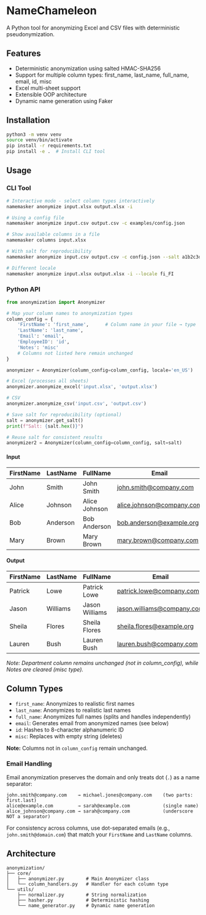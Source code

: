 # NameChameleon

A Python tool for anonymizing Excel and CSV files with deterministic pseudonymization.

## Features

- Deterministic anonymization using salted HMAC-SHA256
- Support for multiple column types: first_name, last_name, full_name, email, id, misc
- Excel multi-sheet support
- Extensible OOP architecture
- Dynamic name generation using Faker

## Installation

```bash
python3 -m venv venv
source venv/bin/activate
pip install -r requirements.txt
pip install -e .  # Install CLI tool
```

## Usage

### CLI Tool

```bash
# Interactive mode - select column types interactively
namemasker anonymize input.xlsx output.xlsx -i

# Using a config file
namemasker anonymize input.csv output.csv -c examples/config.json

# Show available columns in a file
namemasker columns input.xlsx

# With salt for reproducibility
namemasker anonymize input.csv output.csv -c config.json --salt a1b2c3d4... --show-salt

# Different locale
namemasker anonymize input.xlsx output.xlsx -i --locale fi_FI
```

### Python API

```python
from anonymization import Anonymizer

# Map your column names to anonymization types
column_config = {
    'FirstName': 'first_name',      # Column name in your file → type
    'LastName': 'last_name',
    'Email': 'email',
    'EmployeeID': 'id',
    'Notes': 'misc'
    # Columns not listed here remain unchanged
}

anonymizer = Anonymizer(column_config=column_config, locale='en_US')

# Excel (processes all sheets)
anonymizer.anonymize_excel('input.xlsx', 'output.xlsx')

# CSV
anonymizer.anonymize_csv('input.csv', 'output.csv')

# Save salt for reproducibility (optional)
salt = anonymizer.get_salt()
print(f"Salt: {salt.hex()}")

# Reuse salt for consistent results
anonymizer2 = Anonymizer(column_config=column_config, salt=salt)
```

#### Input
| FirstName | LastName | FullName | Email | EmployeeID | Department | Notes |
|-----------|----------|----------|-------|------------|------------|-------|
| John | Smith | John Smith | john.smith@company.com | EMP001 | Engineering | Private info 1 |
| Alice | Johnson | Alice Johnson | alice.johnson@company.com | EMP002 | Sales | Confidential 2 |
| Bob | Anderson | Bob Anderson | bob.anderson@example.org | EMP003 | Marketing | Secret 3 |
| Mary | Brown | Mary Brown | mary.brown@company.com | EMP004 | Engineering | Internal 4 |

#### Output
| FirstName | LastName | FullName | Email | EmployeeID | Department | Notes |
|-----------|----------|----------|-------|------------|------------|-------|
| Patrick | Lowe | Patrick Lowe | patrick.lowe@company.com | JQ3O81FS | Engineering | |
| Jason | Williams | Jason Williams | jason.williams@company.com | 0CB4RISP | Sales | |
| Sheila | Flores | Sheila Flores | sheila.flores@example.org | 0VQ5XJRZ | Marketing | |
| Lauren | Bush | Lauren Bush | lauren.bush@company.com | XBIGNGA8 | Engineering | |

*Note: Department column remains unchanged (not in column_config), while Notes are cleared (misc type).*

## Column Types

- `first_name`: Anonymizes to realistic first names
- `last_name`: Anonymizes to realistic last names
- `full_name`: Anonymizes full names (splits and handles independently)
- `email`: Generates email from anonymized names (see below)
- `id`: Hashes to 8-character alphanumeric ID
- `misc`: Replaces with empty string (deletes)

**Note:** Columns not in `column_config` remain unchanged.

### Email Handling

Email anonymization preserves the domain and only treats dot (`.`) as a name separator:

```
john.smith@company.com    → michael.jones@company.com    (two parts: first.last)
alice@example.com         → sarah@example.com            (single name)
alice_johnson@company.com → sarah@company.com            (underscore NOT a separator)
```

For consistency across columns, use dot-separated emails (e.g., `john.smith@domain.com`) that match your `FirstName` and `LastName` columns.

## Architecture

```
anonymization/
├── core/
│   ├── anonymizer.py        # Main Anonymizer class
│   └── column_handlers.py   # Handler for each column type
└── utils/
    ├── normalizer.py        # String normalization
    ├── hasher.py            # Deterministic hashing
    └── name_generator.py    # Dynamic name generation
```

